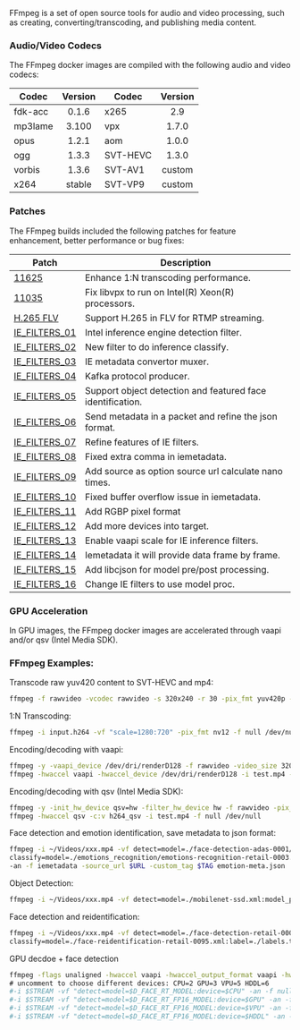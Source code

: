 FFmpeg is a set of open source tools for audio and video processing, such as creating, converting/transcoding, and publishing media content.

### Audio/Video Codecs

The FFmpeg docker images are compiled with the following audio and video codecs:

| Codec | Version | Codec | Version |
|-------|:-------:|-------|:-------:|
|fdk-acc|0.1.6|x265|2.9|
|mp3lame|3.100|vpx|1.7.0|
|opus|1.2.1|aom|1.0.0|
|ogg|1.3.3|SVT-HEVC|1.3.0|
|vorbis|1.3.6|SVT-AV1|custom|
|x264|stable|SVT-VP9|custom|


### Patches

The FFmpeg builds included the following patches for feature enhancement, better performance or bug fixes:

| Patch | Description |
|-------|-------------|
|[11625](https://patchwork.ffmpeg.org/patch/11625/raw)|Enhance 1:N transcoding performance.|
|[11035](https://patchwork.ffmpeg.org/patch/11035/raw)|Fix libvpx to run on Intel(R) Xeon(R) processors.|
|[H.265 FLV](https://raw.githubusercontent.com/VCDP/CDN/master/The-RTMP-protocol-extensions-for-H.265-HEVC.patch)|Support H.265 in FLV for RTMP streaming.|
|[IE_FILTERS_01](https://raw.githubusercontent.com/VCDP/FFmpeg-patch/master/media-analytics/0001-Intel-inference-engine-detection-filter.patch)|Intel inference engine detection filter.|
|[IE_FILTERS_02](https://raw.githubusercontent.com/VCDP/FFmpeg-patch/master/media-analytics/0002-New-filter-to-do-inference-classify.patch)|New filter to do inference classify.|
|[IE_FILTERS_03](https://raw.githubusercontent.com/VCDP/FFmpeg-patch/master/media-analytics/0003-iemetadata-convertor-muxer.patch)|IE metadata convertor muxer.|
|[IE_FILTERS_04](https://raw.githubusercontent.com/VCDP/FFmpeg-patch/master/media-analytics/0004-Kafka-protocol-producer.patch)|Kafka protocol producer.|
|[IE_FILTERS_05](https://raw.githubusercontent.com/VCDP/FFmpeg-patch/master/media-analytics/0005-Support-object-detection-and-featured-face-identific.patch)|Support object detection and featured face identification.|
|[IE_FILTERS_06](https://raw.githubusercontent.com/VCDP/FFmpeg-patch/master/media-analytics/0006-Send-metadata-in-a-packet-and-refine-the-json-format.patch)|Send metadata in a packet and refine the json format.|
|[IE_FILTERS_07](https://raw.githubusercontent.com/VCDP/FFmpeg-patch/master/media-analytics/0007-Refine-features-of-IE-filters.patch)|Refine features of IE filters.|
|[IE_FILTERS_08](https://raw.githubusercontent.com/VCDP/FFmpeg-patch/master/media-analytics/0008-fixed-extra-comma-in-iemetadata.patch)|Fixed extra comma in iemetadata.|
|[IE_FILTERS_09](https://raw.githubusercontent.com/VCDP/FFmpeg-patch/master/media-analytics/0009-add-source-as-option-source-url-calculate-nano-times.patch)|Add source as option source url calculate nano times.|
|[IE_FILTERS_10](https://raw.githubusercontent.com/VCDP/FFmpeg-patch/master/media-analytics/0010-fixed-buffer-overflow-issue-in-iemetadata.patch)|Fixed buffer overflow issue in iemetadata.|
|[IE_FILTERS_11](https://raw.githubusercontent.com/VCDP/FFmpeg-patch/master/media-analytics/0011-libavutil-add-RGBP-pixel-format.patch)|Add RGBP pixel format|
|[IE_FILTERS_12](https://raw.githubusercontent.com/VCDP/FFmpeg-patch/master/media-analytics/0012-Add-more-devices-into-target.patch)|Add more devices into target.|
|[IE_FILTERS_13](https://raw.githubusercontent.com/VCDP/FFmpeg-patch/master/media-analytics/0013-Enable-vaapi-scale-for-IE-inference-filter.patch)|Enable vaapi scale for IE inference filters.|
|[IE_FILTERS_14](https://raw.githubusercontent.com/VCDP/FFmpeg-patch/master/media-analytics/0014-iemetadata-it-will-provide-data-frame-by-frame-by-de.patch)|Iemetadata it will provide data frame by frame.|
|[IE_FILTERS_15](https://raw.githubusercontent.com/VCDP/FFmpeg-patch/master/media-analytics/0015-Add-libcjson-for-model-pre-post-processing.patch)|Add libcjson for model pre/post processing.|
|[IE_FILTERS_16](https://raw.githubusercontent.com/VCDP/FFmpeg-patch/master/media-analytics/0016-Change-IE-filters-to-use-model-proc.patch)|Change IE filters to use model proc.|

### GPU Acceleration

In GPU images, the FFmpeg docker images are accelerated through vaapi and/or qsv (Intel Media SDK).

### FFmpeg Examples:

Transcode raw yuv420 content to SVT-HEVC and mp4:

```bash
ffmpeg -f rawvideo -vcodec rawvideo -s 320x240 -r 30 -pix_fmt yuv420p -i test.yuv -c:v libsvt_hevc -y test.mp4
```

1:N Transcoding:

```bash
ffmpeg -i input.h264 -vf "scale=1280:720" -pix_fmt nv12 -f null /dev/null -vf "scale=720:480" -pix_fmt nv12 -f null /dev/null -abr_pipeline
```

Encoding/decoding with vaapi:

```bash
ffmpeg -y -vaapi_device /dev/dri/renderD128 -f rawvideo -video_size 320x240 -r 30 -i test.yuv -vf 'format=nv12, hwupload' -c:v h264_vaapi -y test.mp4
ffmpeg -hwaccel vaapi -hwaccel_device /dev/dri/renderD128 -i test.mp4 -f null /dev/null
```

Encoding/decoding with qsv (Intel Media SDK):

```bash
ffmpeg -y -init_hw_device qsv=hw -filter_hw_device hw -f rawvideo -pix_fmt yuv420p -s:v 320x240 -i test.yuv -vf hwupload=extra_hw_frames=64,format=qsv -c:v h264_qsv -b:v 5M test.mp4
ffmpeg -hwaccel qsv -c:v h264_qsv -i test.mp4 -f null /dev/null
```

Face detection and emotion identification, save metadata to json format:

```bash
ffmpeg -i ~/Videos/xxx.mp4 -vf detect=model=./face-detection-adas-0001/FP32/face-detection-adas-0001.xml, \
classify=model=./emotions_recognition/emotions-recognition-retail-0003.xml:model_proc=emotions-recognition-retail-0003.json \
-an -f iemetadata -source_url $URL -custom_tag $TAG emotion-meta.json
```

Object Detection:

```bash
ffmpeg -i ~/Videos/xxx.mp4 -vf detect=model=./mobilenet-ssd.xml:model_proc=mobilenet-ssd.json -an -f null /dev/null
```

Face detection and reidentification:

```bash
ffmpeg -i ~/Videos/xxx.mp4 -vf detect=model=./face-detection-retail-0004.xml, \
classify=model=./face-reidentification-retail-0095.xml:label=./labels.txt:name=face_id:feature_file=./registered_faces.bin -an -f null /dev/nul
```

GPU decdoe + face detection

```bash
ffmpeg -flags unaligned -hwaccel vaapi -hwaccel_output_format vaapi -hwaccel_device /dev/dri/renderD128 \
# uncomment to choose different devices: CPU=2 GPU=3 VPU=5 HDDL=6
#-i $STREAM -vf "detect=model=$D_FACE_RT_MODEL:device=$CPU" -an -f null - \
#-i $STREAM -vf "detect=model=$D_FACE_RT_FP16_MODEL:device=$GPU" -an -f null -
#-i $STREAM -vf "detect=model=$D_FACE_RT_FP16_MODEL:device=$VPU" -an -f null -
#-i $STREAM -vf "detect=model=$D_FACE_RT_FP16_MODEL:device=$HDDL" -an -f null -
```
